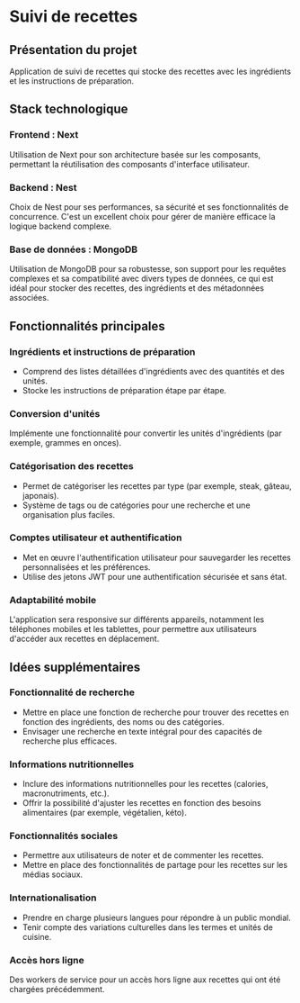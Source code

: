 # Suivi de recettes

## Présentation du projet

Application de suivi de recettes qui stocke des recettes avec les ingrédients et les instructions de préparation.

## Stack technologique

### Frontend : Next

Utilisation de Next pour son architecture basée sur les composants, permettant la réutilisation des composants d'interface utilisateur.

### Backend : Nest

Choix de Nest pour ses performances, sa sécurité et ses fonctionnalités de concurrence. C'est un excellent choix pour gérer de manière efficace la logique backend complexe.

### Base de données : MongoDB

Utilisation de MongoDB pour sa robustesse, son support pour les requêtes complexes et sa compatibilité avec divers types de données, ce qui est idéal pour stocker des recettes, des ingrédients et des métadonnées associées.

## Fonctionnalités principales

### Ingrédients et instructions de préparation

- Comprend des listes détaillées d'ingrédients avec des quantités et des unités.
- Stocke les instructions de préparation étape par étape.

### Conversion d'unités

Implémente une fonctionnalité pour convertir les unités d'ingrédients (par exemple, grammes en onces).

### Catégorisation des recettes

- Permet de catégoriser les recettes par type (par exemple, steak, gâteau, japonais).
- Système de tags ou de catégories pour une recherche et une organisation plus faciles.

### Comptes utilisateur et authentification

- Met en œuvre l'authentification utilisateur pour sauvegarder les recettes personnalisées et les préférences.
- Utilise des jetons JWT pour une authentification sécurisée et sans état.

### Adaptabilité mobile

L'application sera responsive sur différents appareils, notamment les téléphones mobiles et les tablettes, pour permettre aux utilisateurs d'accéder aux recettes en déplacement.

## Idées supplémentaires

### Fonctionnalité de recherche

- Mettre en place une fonction de recherche pour trouver des recettes en fonction des ingrédients, des noms ou des catégories.
- Envisager une recherche en texte intégral pour des capacités de recherche plus efficaces.

### Informations nutritionnelles

- Inclure des informations nutritionnelles pour les recettes (calories, macronutriments, etc.).
- Offrir la possibilité d'ajuster les recettes en fonction des besoins alimentaires (par exemple, végétalien, kéto).

### Fonctionnalités sociales

- Permettre aux utilisateurs de noter et de commenter les recettes.
- Mettre en place des fonctionnalités de partage pour les recettes sur les médias sociaux.

### Internationalisation

- Prendre en charge plusieurs langues pour répondre à un public mondial.
- Tenir compte des variations culturelles dans les termes et unités de cuisine.

### Accès hors ligne

Des workers de service pour un accès hors ligne aux recettes qui ont été chargées précédemment.

